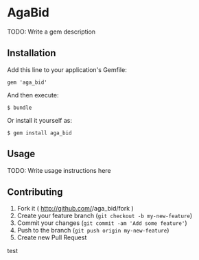 # AgaBid

TODO: Write a gem description

## Installation

Add this line to your application's Gemfile:

    gem 'aga_bid'

And then execute:

    $ bundle

Or install it yourself as:

    $ gem install aga_bid

## Usage

TODO: Write usage instructions here

## Contributing

1. Fork it ( http://github.com/<my-github-username>/aga_bid/fork )
2. Create your feature branch (`git checkout -b my-new-feature`)
3. Commit your changes (`git commit -am 'Add some feature'`)
4. Push to the branch (`git push origin my-new-feature`)
5. Create new Pull Request

test
